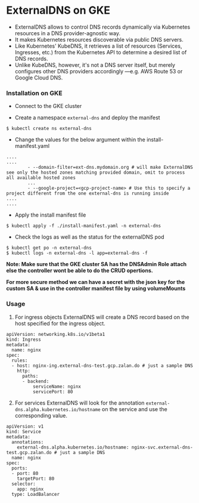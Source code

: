 # ExternalDNS on GKE

* ExternalDNS allows to control DNS records dynamically via Kubernetes resources in a DNS provider-agnostic way.
* It makes Kubernetes resources discoverable via public DNS servers. 
* Like Kubernetes' KubeDNS, it retrieves a list of resources (Services, Ingresses, etc.) from the Kubernetes API to determine a desired list of DNS records. 
* Unlike KubeDNS, however, it's not a DNS server itself, but merely configures other DNS providers accordingly —e.g. AWS Route 53 or Google Cloud DNS.


### Installation on GKE

* Connect to the GKE cluster

* Create a namespace `external-dns` and deploy the manifest
```
$ kubectl create ns external-dns
```
* Change the values for the below argument within the install-manifest.yaml
```
....
....
        - --domain-filter=ext-dns.mydomain.org # will make ExternalDNS see only the hosted zones matching provided domain, omit to process all available hosted zones
        ...
        - --google-project=<gcp-project-name> # Use this to specify a project different from the one external-dns is running inside
....
....
```
* Apply the install manifest file

```
$ kubectl apply -f ./install-manifest.yaml -n external-dns 
```

* Check the logs as well as the status for the externalDNS pod
```
$ kubectl get po -n external-dns 
$ kubectl logs -n external-dns -l app=external-dns -f 
```

**Note: Make sure that the GKE cluster SA has the DNSAdmin Role attach else the controller wont be able to do the CRUD opertions.**

**For more secure method we can have a secret with the json key for the custom SA & use in the controller manifest file by using volumeMounts**

### Usage 

1. For ingress objects ExternalDNS will create a DNS record based on the host specified for the ingress object.

```
apiVersion: networking.k8s.io/v1beta1
kind: Ingress
metadata:
  name: nginx
spec:
  rules:
  - host: nginx-ing.external-dns-test.gcp.zalan.do # just a sample DNS 
    http:
      paths:
      - backend:
          serviceName: nginx
          servicePort: 80
```

2. For services ExternalDNS will look for the annotation `external-dns.alpha.kubernetes.io/hostname` on the service and use the corresponding value.

```
apiVersion: v1
kind: Service
metadata:
  annotations:
    external-dns.alpha.kubernetes.io/hostname: nginx-svc.external-dns-test.gcp.zalan.do # just a sample DNS 
  name: nginx
spec:
  ports:
  - port: 80
    targetPort: 80
  selector:
    app: nginx
  type: LoadBalancer
```

